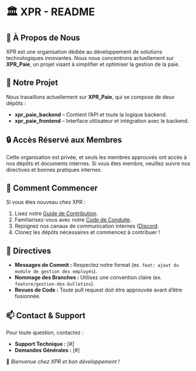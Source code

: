# 🏛 XPR - README

## 📌 À Propos de Nous  
XPR est une organisation dédiée au développement de solutions technologiques innovantes. Nous nous concentrons actuellement sur **XPR_Paie**, un projet visant à simplifier et optimiser la gestion de la paie.

## 🚀 Notre Projet  
Nous travaillons actuellement sur **XPR_Paie**, qui se compose de deux dépôts :  
- **xpr_paie_backend** – Contient l’API et toute la logique backend.  
- **xpr_paie_frontend** – Interface utilisateur et intégration avec le backend.  

## 🔒 Accès Réservé aux Membres  
Cette organisation est privée, et seuls les membres approuvés ont accès à nos dépôts et documents internes. Si vous êtes membre, veuillez suivre nos directives et bonnes pratiques internes.

## 📖 Comment Commencer  
Si vous êtes nouveau chez XPR :  
1. Lisez notre [Guide de Contribution](#).  
2. Familiarisez-vous avec notre [Code de Conduite](#).  
3. Rejoignez nos canaux de communication internes ([Discord](https://discord.gg/chq8kRYC96).  
4. Clonez les dépôts nécessaires et commencez à contribuer !  

## 📜 Directives  
- **Messages de Commit :** Respectez notre format (ex. `feat: ajout du module de gestion des employés`).  
- **Nommage des Branches :** Utilisez une convention claire (ex. `feature/gestion-des-bulletins`).  
- **Revues de Code :** Toute pull request doit être approuvée avant d’être fusionnée.  

## 📫 Contact & Support  
Pour toute question, contactez :  
- **Support Technique :** [#]  
- **Demandes Générales :** [#]  

🚀 *Bienvenue chez XPR et bon développement !*
